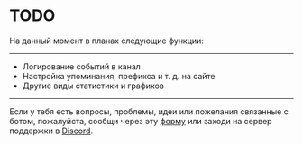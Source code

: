 # TODO

На данный момент в планах следующие функции:
***
- Логирование событий в канал
- Настройка упоминания, префикса и т. д. на сайте
- Другие виды статистики и графиков

***
Если у тебя есть вопросы, проблемы, идеи или пожелания связанные с ботом, пожалуйста, сообщи через эту [форму](https://frame.vg/contact) или заходи на сервер поддержки в [Discord](https://discord.gg/26wETMg4ek).
